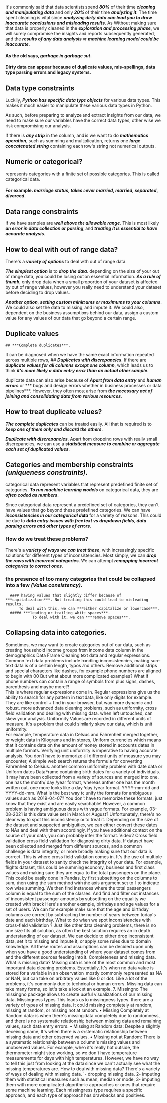 It's commonly said that data scientists spend ***80%*** of their time ***cleaning and manipulating data*** and only ***20%*** of their time ***analyzing it***. The time spent cleaning is vital since ***analyzing dirty data can lead you to draw inaccurate conclusions and misleading results***. 
As Without making sure that data is properly cleaned in the ***exploration and processing phase***, we will surely compromise the insights and reports subsequently generated, and the ***results of any data analysis*** or ***machine learning model could be inaccurate***.

#### As the old says, ***garbage in garbage out***. 

#### Dirty data can appear because of duplicate values, mis-spellings, data type parsing errors and legacy systems. 
## Data type constraints
Luckily, ***Python has specific data type objects***  for various data types. This makes it much easier to manipulate these various data types in Python.

As such, before preparing to analyze and extract insights from our data, we need to make sure our variables have the correct data types, other wise we risk compromising our analysis. 

If there is ***any strip*** in the column, and is we want to do ***mathematics operation***, such as summing and multiplication, returns one ***large concatenated string*** containing each row's string not numerical outputs. 

## Numeric or categorical?
represents categories with a finite set of possible categories. This is called categorical data.
#### For example. ***marriage status***, ***takes never married***, ***married***, ***separated***, ***divorced***.

## Data range constraints 
If we have samples are ***well above the allowable range***. 
This is most likely ***an error in data collection or parsing***, and ***treating it is essential to have accurate analysis***. 

## How to deal with out of range data?
There's a ***variety of options*** to deal with out of range data. 

***The simplest option*** is to ***drop the data***. depending on the size of your out of range data, you could be losing out on essential information. 
***As a rule of thumb***, only drop data when a small proportion of your dataset is affected by out of range values, however you really need to understand your dataset before deciding to drop values. 

***Another option***, ***setting custom minimums or maximums to your columns***. We could also set the data to missing, and impute it.
 We could also, dependent on the business assumptions behind our data, assign a custom value for any values of our data that go beyond a certain range.
 
## Duplicate values 
	## ***Complete duplicates***.
It can be diagnosed when we have the same exact information repeated across multiple rows, 
	## ***Duplicates with discrepancies***.
If there are ***duplicate values for all columns except one column***, which leads us to think ***it's more likely a data entry error than an actual other sample***. 

duplicate data can also arise because of ***Apart from data entry*** and ***human errors*** or *** bugs and design errors whether in business processes or data pipelines***.
However, they often most arise from ***the necessary act of joining and consolidating data from various resources***. 

## How to treat duplicate values?
***The complete duplicates*** can be treated easily. All that is required is to ***keep one of them only and discard the others***. 

***Duplicate with discrepancies***. Apart from dropping rows with really small discrepancies, we can use a ***statistical measure to combine or aggregate each set of duplicated values***.

## Categories and membership constraints ***(uniqueness constraints)***.

categorical data represent variables that represent predefined finite set of categories.
***To run machine learning models*** on categorical data, they are ***often coded as numbers***. 

Since categorical data represent a predefined set of categories, they can't have values that go beyond these predefined categories. 
We can have ***inconsistencies in our categorical data*** for a variety of reasons. 
This could be due to ***data entry issues with free text vs dropdown fields***, ***data parsing errors and other types of errors***. 

  ### How do we treat these problems?
There's a ***variety of ways we can treat these***, with increasingly specific solutions for different types of inconsistencies.
Most simply, we can ***drop the rows with incorrect categories***. 
We can attempt ***remapping incorrect categories to correct ones***.

  ### the presence of too many categories that could be collapsed into a few ***(Value consistency)***.
      #### having values that slightly differ because of ***capitalization***. Not treating this could lead to misleading results. 
          To deal with this, we can ***either capitalize or lowercase***,  
      ##### ***leading or trailing white spaces***. 
                To deal with it, we can ***remove spaces***.
## Collapsing data into categories.

Sometimes, we may want to create categories out of our data, such as creating household income groups from income data column in the demographics Data Frame
Cleaning text data and regular expressions. 
Common text data problems include handling inconsistencies, making sure text data is of a certain length, typos and others. 
Remove additional strips and special characters like dashes, for example phone numbers are aligned to begin with 00
But what about more complicated examples?  What if phone numbers can contain a range of symbols from plus signs, dashes, parenthesis and maybe more?!  
This is where regular expressions come in. Regular expressions give us the ability to search for any pattern in text data, like only digits for example. They are like control + find in your browser, but way more dynamic and robust. 
more advanced data cleaning problems, such as uniformity, cross field validation and dealing with missing data. when left untouched, can skew your analysis. 
Uniformity
Values are recorded in different units of measure. It's a problem that could similarly skew our data, which is unit uniformity.  
For example, temperature data in Celsius and Fahrenheit merged together, or weight data in Kilograms and in stones, 
Uniform currencies which means that it contains data on the amount of money stored in accounts
dates in multiple formats. Verifying unit uniformity is imperative to having accurate analysis. 
You don’t have to memorize all different units of measure  you may encounter, A simple web search returns the formula for converting Fahrenheit to Celsius.
another common uniformity problem with date data or Uniform dates
 DataFrame containing birth dates for a variety of individuals. It may have been collected from a variety of sources and merged into one. one has the month/ day /year format, whereas anther one has the month written out. one more looks like a day /day /year format. 
YYYY-mm-dd and YYYY-dd-mm. What is the best way to unify the formats for ambiguous values such as 2019-04-07?
You don't have to memorize these formats, just know that they exist and are easily searchable! 
However, a common problem is having ambiguous dates with vague formats. For example, 03-08-2021 is this date value set in March or August? Unfortunately, there's no clear way to spot this inconsistency or to treat it. Depending on the size of the dataset and suspected ambiguities, we can either convert these dates to NAs and deal with them accordingly. If you have additional context on the source of your data, you can probably infer the format.
Video2
Cross field validation
cross field validation for diagnosing dirty data. 
If dataset have been collected and merged from different sources, and a common challenge is data integrity, or more broadly making sure that our data is correct.
This is where cross field validation comes in. It's the use of multiple fields in your dataset to sanity check the integrity of your data. 
For example, flights dataset, this could be summing economy, business and first class values and making sure they are equal to the total passengers on the plane.
 This could be easily done in Pandas, by first subsetting on the columns to sum, then using the sum method with the axis argument set to 1 to indicate row wise summing. We then find instances where the total passengers column is equal to the sum of the classes. And find and filter out instances of inconsistent passenger amounts by subsetting on the equality we created with brack
Here's another example, birthdays and age values for a set of users. We can for example make sure that the age and birthday columns are correct by subtracting the number of years between today's date and each birthday. 
What to do when we spot inconsistencies with cross-field validation ?
Just like other data cleaning problems, there is no one size fits all solution, as often the best solution requires an in depth understanding of our dataset. We can decide to either drop inconsistent data, set it to missing and impute it, or apply some rules due to domain knowledge. All these routes and assumptions can be decided upon only when you have a good understanding of where your dataset comes from and the different sources feeding into it. 
Completeness and missing data. 
What is missing data?
Missing data is one of the most common and most important data cleaning problems. Essentially, It's when no data value is stored for a variable in an observation, mostly commonly represented as NA or NaN, but can take on arbitrary values like 0 or dot.
 Like a lot of the problems, it's commonly due to technical or human errors. 
Missing data can take many forms, so let's take a look at an example. 
7. Missingno
The missingno package allows to create useful visualizations of our missing data. 
 Missingness types
This leads us to missingness types. there are a variety of types of missing data. It could missing completely at random, missing at random, or missing not at random. 
•	Missing Completely at Random data: is when there's missing data completely due to randomness, and there is no systematic relationship between missing data and remaining values, such data entry errors. 
•	Missing at Random data: Despite a slightly deceiving name, It's when there is a systematic relationship between missing data and other observed values.
•	Missing not at Random: There is a systematic relationship between a column's missing values and unobserved values.
For example, when it's really hot outside, the thermometer might stop working, so we don't have temperature measurements for days with high temperatures. However, we have no way to tell this just from looking at the data since we can't actually see what the missing temperatures are. 
How to deal with missing data?
There's a variety of ways of dealing with missing data.
1-	dropping missing data.
2-	imputing them with statistical measures such as mean, median or mode, 
3-	imputing them with more complicated algorithmic approaches or ones that require some machine learning. Each missingness type requires a specific approach, and each type of approach has drawbacks and positives.
